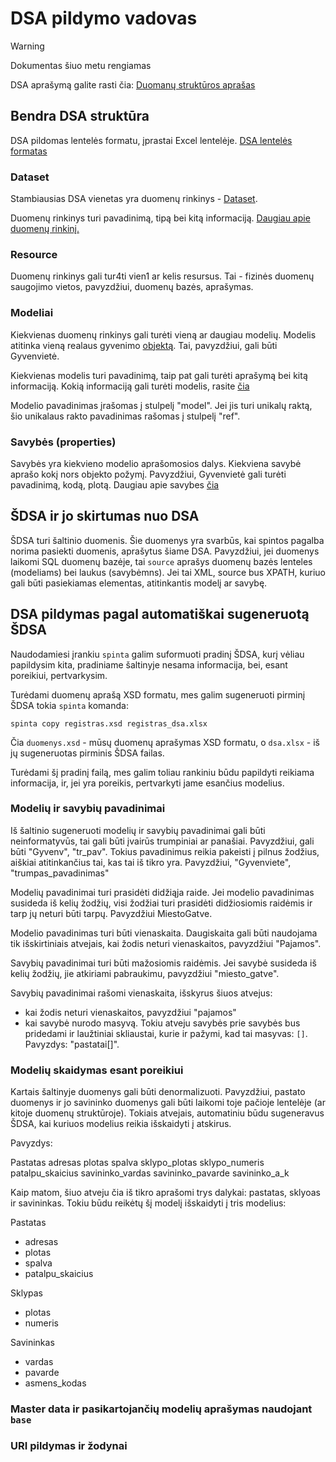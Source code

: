 # DSA pildymo vadovas

> [!Warning]
> Dokumentas šiuo metu rengiamas

DSA aprašymą galite rasti čia: [Duomanų struktūros aprašas](https://ivpk.github.io/dsa/index.html)

## Bendra DSA struktūra

DSA pildomas lentelės formatu, įprastai Excel lentelėje. [DSA lentelės formatas](https://ivpk.github.io/dsa/formatas.html#lenteles-formatas)

### Dataset

Stambiausias DSA vienetas yra duomenų rinkinys - [Dataset](https://ivpk.github.io/dsa/formatas.html#dataset).

Duomenų rinkinys turi pavadinimą, tipą bei kitą informaciją. [Daugiau apie duomenų rinkinį.](https://ivpk.github.io/dsa/dimensijos.html#dataset)

### Resource

Duomenų rinkinys gali tur4ti vien1 ar kelis resursus. Tai - fizinės duomenų saugojimo vietos, pavyzdžiui, duomenų bazės, aprašymas.

### Modeliai

Kiekvienas duomenų rinkinys gali turėti vieną ar daugiau modelių. Modelis atitinka vieną realaus gyvenimo [objektą](https://ivpk.github.io/dsa/modelis.html#objektas). Tai, pavyzdžiui, gali būti Gyvenvietė.

Kiekvienas modelis turi pavadinimą, taip pat gali turėti aprašymą bei kitą informaciją. Kokią informaciją gali turėti modelis, rasite [čia](https://ivpk.github.io/dsa/dimensijos.html#model)

Modelio pavadinimas įrašomas į stulpelį "model". Jei jis turi unikalų raktą, šio unikalaus rakto pavadinimas rašomas į stulpelį "ref". 

### Savybės (properties)

Savybės yra kiekvieno modelio aprašomosios dalys. Kiekviena savybė aprašo kokį nors objekto požymį. Pavyzdžiui, Gyvenvietė gali turėti pavadinimą, kodą, plotą. Daugiau apie savybes [čia](https://ivpk.github.io/dsa/dimensijos.html#property)

## ŠDSA ir jo skirtumas nuo DSA

ŠDSA turi šaltinio duomenis. Šie duomenys yra svarbūs, kai spintos pagalba norima pasiekti duomenis, aprašytus šiame DSA. 
Pavyzdžiui, jei duomenys laikomi SQL duomenų bazėje, tai `source` aprašys duomenų bazės lenteles (modeliams) bei laukus (savybėmns). Jei tai XML, source bus XPATH, kuriuo gali būti pasiekiamas elementas, atitinkantis modelį ar savybę. 

## DSA pildymas pagal automatiškai sugeneruotą ŠDSA

Naudodamiesi įrankiu `spinta` galim suformuoti pradinį ŠDSA, kurį vėliau papildysim kita, pradiniame šaltinyje nesama informacija, bei, esant poreikiui, pertvarkysim. 

Turėdami duomenų aprašą XSD formatu, mes galim sugeneruoti pirminį ŠDSA tokia `spinta` komanda:

`spinta copy registras.xsd registras_dsa.xlsx` 

Čia `duomenys.xsd` - mūsų duomenų aprašymas XSD formatu, o `dsa.xlsx` - iš jų sugeneruotas pirminis ŠDSA failas.

Turėdami šį pradinį failą, mes galim toliau rankiniu būdu papildyti reikiama informacija, ir, jei yra poreikis, pertvarkyti jame esančius modelius.

### Modelių ir savybių pavadinimai

Iš šaltinio sugeneruoti modelių ir savybių pavadinimai gali būti neinformatyvūs, tai gali būti įvairūs trumpiniai ar panašiai. Pavyzdžiui, gali būti "Gyvenv",  "tr_pav". Tokius pavadinimus reikia pakeisti į pilnus žodžius, aiškiai atitinkančius tai, kas tai iš tikro yra. Pavyzdžiui, "Gyvenviete", "trumpas_pavadinimas"

Modelių pavadinimai turi prasidėti didžiąja raide. Jei modelio pavadinimas susideda iš kelių žodžių, visi žodžiai turi prasidėti didžiosiomis raidėmis ir tarp jų neturi būti tarpų. Pavyzdžiui MiestoGatve.

Modelio pavadinimas turi būti vienaskaita. Daugiskaita gali būti naudojama tik išskirtiniais atvejais, kai žodis neturi vienaskaitos, pavyzdžiui "Pajamos".

Savybių pavadinimai turi būti mažosiomis raidėmis. Jei savybė susideda iš kelių žodžių, jie atkiriami pabraukimu, pavyzdžiui "miesto_gatve".

Savybių pavadinimai rašomi vienaskaita, išskyrus šiuos atvejus:

- kai žodis neturi vienaskaitos, pavyzdžiui "pajamos"
- kai savybė nurodo masyvą. Tokiu atveju savybės prie savybės bus pridedami ir laužtiniai skliaustai, kurie ir pažymi, kad tai masyvas: `[]`. Pavyzdys: "pastatai[]".


### Modelių skaidymas esant poreikiui

Kartais šaltinyje duomenys gali būti denormalizuoti. Pavyzdžiui, pastato duomenys ir jo savininko duomenys gali būti laikomi toje pačioje lentelėje (ar kitoje duomenų struktūroje). Tokiais atvejais, automatiniu būdu sugeneravus ŠDSA, kai kuriuos modelius reikia išskaidyti į atskirus. 

Pavyzdys:

Pastatas
  adresas
  plotas
  spalva
  sklypo_plotas
  sklypo_numeris
  patalpu_skaicius
  savininko_vardas
  savininko_pavarde
  savininko_a_k

Kaip matom, šiuo atveju čia iš tikro aprašomi trys dalykai: pastatas, sklyoas ir savininkas. Tokiu būdu reikėtų šį modelį išskaidyti į tris modelius:

Pastatas
  - adresas
  - plotas
  - spalva
  - patalpu_skaicius

Sklypas
  - plotas
  - numeris

Savininkas
  - vardas
  - pavarde
  - asmens_kodas




### Master data ir pasikartojančių modelių aprašymas naudojant `base`

### URI pildymas ir žodynai
